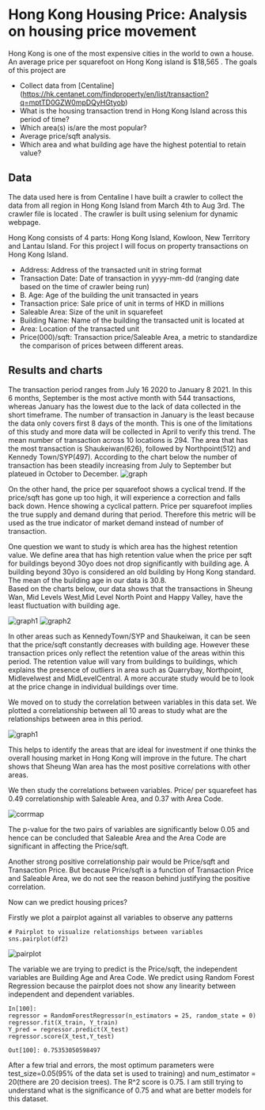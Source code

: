
# Hong Kong Housing Price: Analysis on housing price movement

Hong Kong is one of the most expensive cities in the world to own a house. An average price per squarefoot on Hong Kong island is $18,565 . The goals of this project are 
- Collect data from [Centaline] (https://hk.centanet.com/findproperty/en/list/transaction?q=mptTD0GZW0mpDQyHGtyob)
- What is the housing transaction trend in Hong Kong Island across this period of time?
- Which area(s) is/are the most popular?
- Average price/sqft analysis.
- Which area and what building age have the highest potential to retain value?

## Data 
The data used here is from Centaline 
I have built a crawler to collect the data from all region in Hong Kong Island from March 4th to Aug 3rd. The crawler file is located . The crawler is built using selenium for dynamic webpage.

Hong Kong consists of 4 parts: Hong Kong Island, Kowloon, New Territory and Lantau Island.  For this project I will focus on property transactions on Hong Kong Island.

* Address: Address of the transacted unit in string format
* Transaction Date: Date of transaction in yyyy-mm-dd (ranging date based on the time of crawler being run)
* B. Age: Age of the building the unit transacted in years
* Transaction price: Sale price of unit in terms of HKD in millions
* Saleable Area: Size of the unit in squarefeet
* Building Name: Name of the building the transacted unit is located at
* Area: Location of the transacted unit
* Price(000)/sqft: Transaction price/Saleable Area, a metric to standardize the comparison of prices between different areas.

## Results and charts
The transaction period ranges from July 16 2020 to January 8 2021. In this 6 months, September is the most active month with 544 transactions, whereas January has the lowest due to the lack of data collected in the short timeframe. 
The number of transaction in January is the least because the data only covers first 8 days of the month. This is one of the limitations of this study and more data will be collected in April to verify this trend.
The mean number of transaction across 10 locations is 294. The area that has the most transaction is Shaukeiwan(626), followed by Northpoint(512) and Kennedy Town/SYP(497). 
According to the chart below the number of transaction has been steadily increasing from July to September but plateued in October to December. ![graph](https://github.com/Kirsteenng/Data-Science/blob/master/Hong%20Kong%20House%20Price/graphs/Change%20in%20price%20over%206%20months.png)

On the other hand, the price per squarefoot shows a cyclical trend. If the price/sqft has gone up too high, it will experience a correction and falls back down. Hence showing a cyclical pattern. Price per squarefoot implies the true supply and demand during that period. Therefore this metric will be used as the true indicator of market demand instead of number of transaction.

One question we want to study is which area has the highest retention value. We define area that has high retention value when the price per sqft for buildings beyond 30yo does 
not drop significantly with building age. A building beyond 30yo is considered an old building by Hong Kong standard. The mean of the building age in our data is 30.8.  
Based on the charts below, our data shows that the transactions in Sheung Wan, Mid Levels West,Mid Level North Point and Happy Valley, have the least fluctuation with building age. 

![graph1](https://github.com/Kirsteenng/Data-Science/blob/master/Hong%20Kong%20House%20Price/graphs/Buidling%20age%20vs%20price0.png)
![graph2](https://github.com/Kirsteenng/Data-Science/blob/master/Hong%20Kong%20House%20Price/graphs/Buidling%20age%20vs%20price2.png)

In other areas such as KennedyTown/SYP and Shaukeiwan, it can be seen that the price/sqft constantly decreases with building age. 
However these transaction prices only reflect the retention value of the areas within this period. The retention value will vary from buildings to buildings, which explains the presence of outliers in area such as Quarrybay, Northpoint, Midlevelwest and MidLevelCentral.
A more accurate study would be to look at the price change in individual buildings over time. 


We moved on to study the correlation between variables in this data set.
We plotted a correlationship between all 10 areas to study what are the relationships between area in this period. 

![graph1](https://github.com/Kirsteenng/Data-Science/blob/master/Hong%20Kong%20House%20Price/graphs/corr%20between%20areas.png) 

This helps to identify the areas that are ideal for investment if one thinks the overall housing market in Hong Kong will improve in the future. 
The chart shows that Sheung Wan area has the most positive correlations with other areas.

We then study the correlations between variables. Price/ per squarefeet has 0.49 correlationship with Saleable Area, and 0.37 with Area Code. 

![corrmap](https://github.com/Kirsteenng/Data-Science/blob/master/Hong%20Kong%20House%20Price/graphs/Correlation%20map.png)

The p-value for the two pairs of variables are significantly below 0.05 and hence can be concluded that Saleable Area and the Area Code are significant in affecting the Price/sqft.

Another strong positive correlationship pair would be Price/sqft and Transaction Price. But because Price/sqft is a function of Transaction Price and Saleable Area, we do not see the reason behind justifying the positive correlation.

Now can we predict housing prices?

Firstly we plot a pairplot against all variables to observe any patterns

```
# Pairplot to visualize relationships between variables
sns.pairplot(df2)
```

![pairplot](https://github.com/Kirsteenng/Data-Science/blob/master/Hong%20Kong%20House%20Price/graphs/pairplot.png) 

The variable we are trying to predict is the Price/sqft, the independent variables are Building Age and 
Area Code. We predict using Random Forest Regression because the pairplot does not show any linearity between independent and dependent variables. 

```
In[100]:
regressor = RandomForestRegressor(n_estimators = 25, random_state = 0)
regressor.fit(X_train, Y_train)
Y_pred = regressor.predict(X_test)
regressor.score(X_test,Y_test)

Out[100]: 0.75353050598497

```

After a few trial and errors, the most optimum parameters were test_size=0.05(95% of the data set is used to training) and num_estimator = 20(there are 20 decision trees). 
The R^2 score is 0.75. I am still trying to understand what is the significance of 0.75 and what are better models for this dataset.





